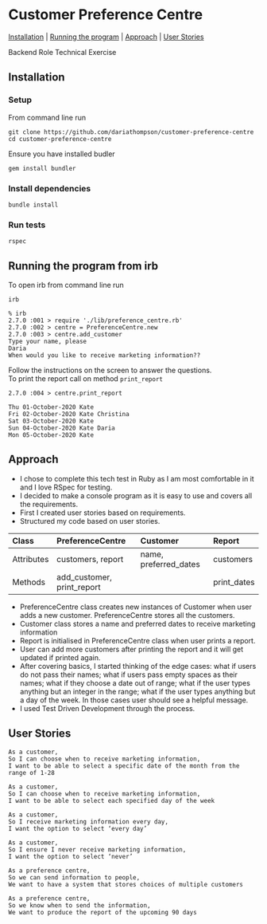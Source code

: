# Customer Preference Centre
[Installation](#installation) | [Running the program](#running-the-program-from-irb) | [Approach](#approach) | [User Stories](#user-stories)

Backend Role Technical Exercise

## Installation
### Setup
From command line run
```
git clone https://github.com/dariathompson/customer-preference-centre
cd customer-preference-centre
```
Ensure you have installed budler
```
gem install bundler
```
### Install dependencies
```
bundle install
```
### Run tests
```
rspec
```

## Running the program from irb
To open irb from command line run
```
irb
```
```
% irb                                                        
2.7.0 :001 > require './lib/preference_centre.rb'
2.7.0 :002 > centre = PreferenceCentre.new
2.7.0 :003 > centre.add_customer
Type your name, please
Daria   
When would you like to receive marketing information??
```
Follow the instructions on the screen to answer the questions.\
To print the report call on method ```print_report```
```
2.7.0 :004 > centre.print_report

Thu 01-October-2020 Kate 
Fri 02-October-2020 Kate Christina
Sat 03-October-2020 Kate
Sun 04-October-2020 Kate Daria
Mon 05-October-2020 Kate
```

## Approach
* I chose to complete this tech test in Ruby as I am most comfortable in it and I love RSpec for testing.
* I decided to make a console program as it is easy to use and covers all the requirements.
* First I created user stories based on requirements.
* Structured my code based on user stories.

| Class          | PreferenceCentre | Customer  | Report    |
| :------------- | :----------- | :----------- | :----------- |
| Attributes | customers, report | name, preferred_dates | customers |
| Methods | add_customer, print_report | | print_dates |

* PreferenceCentre class creates new instances of Customer when user adds a new customer. PreferenceCentre stores all the customers.
* Customer class stores a name and preferred dates to receive marketing information
* Report is initialised in PreferenceCentre class when user prints a report.
* User can add more customers after printing the report and it will get updated if printed again.
* After covering basics, I started thinking of the edge cases: what if users do not pass their names; what if users pass empty spaces as their names; what if they choose a date out of range; what if the user types anything but an integer in the range; what if the user types anything but a day of the week. In those cases user should see a helpful message.
* I used Test Driven Development through the process.

## User Stories
```
As a customer,
So I can choose when to receive marketing information,
I want to be able to select a specific date of the month from the range of 1-28
```
```
As a customer,
So I can choose when to receive marketing information,
I want to be able to select each specified day of the week
```
```
As a customer,
So I receive marketing information every day,
I want the option to select ‘every day’ 
```
```
As a customer,
So I ensure I never receive marketing information,
I want the option to select ‘never’ 
```
```
As a preference centre,
So we can send information to people,
We want to have a system that stores choices of multiple customers
```
```
As a preference centre,
So we know when to send the information,
We want to produce the report of the upcoming 90 days
```
